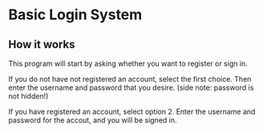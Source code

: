 # Basic Login System

## How it works

This program will start by asking whether you want to register or sign in. 

If you do not have not registered an account, select the first choice. Then enter the username and password that you desire. (side note: password is not hidden!)

If you have registered an account, select option 2. Enter the username and password for the accout, and you will be signed in. 